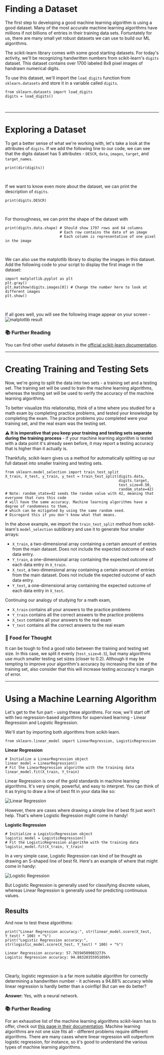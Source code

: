 # Finding a Dataset
The first step to developing a good machine learning algorithm is using a good dataset. Many of the most accurate machine learning algorithms have millions if not billions of entries in their training data sets. Fortuntately for us, there are many small yet robust datasets we can use to build our ML algorithms. 

The scikit-learn library comes with some good starting datasets. For today's activity, we'll be recognizing handwritten numbers from scikit-learn's `digits` dataset. This dataset contains over 1700 labeled 8x8 pixel images of handrawn numerical digits.

To use this dataset, we'll import the `load_digits` function from `sklearn.datasets` and store it in a variable called `digits`.
```
from sklearn.datasets import load_digits
digits = load_digits()
```
&nbsp;

---

# Exploring a Dataset
To get a better sense of what we're working with, let's take a look at the attributes of `digits`. If we add the following line to our code, we can see that the digits dataset has 5 attributes - `DESCR`, `data`, `images`, `target`, and `target_names`. 
```
print(dir(digits))
```
&nbsp;

If we want to know even more about the dataset, we can print the description of `digits`.
```
print(digits.DESCR)
```
&nbsp;

For thoroughness, we can print the shape of the dataset with
```
print(digits.data.shape) # Should show 1797 rows and 64 columns
                         # Each row contains the data of an image
                         # Each column is representative of one pixel in the image
```
&nbsp;

We can also use the matplotlib library to display the images in this dataset. Add the following code to your script to display the first image in the dataset:
```
import matplotlib.pyplot as plt 
plt.gray() 
plt.matshow(digits.images[0]) # Change the number here to look at different images
plt.show() 
```
&nbsp;

If all goes well, you will see the following image appear on your screen -
![matplotlib result](images/part1_matplotlib_image.png)
&nbsp;

### 📚 Further Reading
You can find other useful datasets in the [official scikit-learn documentation](https://scikit-learn.org/stable/datasets/index.html).

---

# Creating Training and Testing Sets


Now, we're going to split the data into two sets - a training set and a testing set. The training set will be used to train the machine learning algorithms, whereas the testing set will be used to verify the accuracy of the machine learning algorithms. 


To better visualize this relationship, think of a time where you studied for a math exam by completing practice problems, and tested your knowledge by completing the exam. The practice problems you completed were your training set, and the real exam was the testing set. 


⚠ **It is imperative that you keep your training and testing sets separate during the training process** - if your machine learning algorithm is tested with a data point it's already seen before, it may report a testing accuracy that is higher than it actually is.


Thankfully, scikit-learn gives us a method for automatically splitting up our full dataset into smaller training and testing sets.

```
from sklearn.model_selection import train_test_split
X_train, X_test, y_train, y_test = train_test_split(digits.data, 
                                                    digits.target, 
                                                    test_size=0.50, 
                                                    random_state=42)
# Note: random_state=42 seeds the random value with 42, meaning that everyone that runs this code 
# will have the same accuracy. Machine learning algorithms have a degree of randomness to them, 
# which can be mitigated by using the same random seed.
# Disregard this if you don't know what that means.
```

In the above example, we import the `train_test_split` method from scikit-learn's `model_selection` sublibrary and use it to generate four smaller arrays:
* `X_train`, a two-dimensional array containing a certain amount of entries from the main dataset. Does not include the expected outcome of each data entry.
* `Y_train`, a one-dimensional array containing the expected outcome of each data entry in `X_train`.
* `X_test`, a two-dimensional array containing a certain amount of entries from the main dataset. Does not include the expected outcome of each data entry.
* `Y_test`, a one-dimensional array containing the expected outcome of each data entry in `X_test`.

Continuing our analogy of studying for a math exam, 
* `X_train` contains all your answers to the practice problems
* `Y_train` contains all the correct answers to the practice problems
* `X_test` contains all your answers to the real exam
* `Y_test` contains all the correct answers to the real exam


### 🤔 Food for Thought 
It can be tough to find a good ratio between the training and testing set size. In this case, we split it evenly (`test_size=0.5`), but many algorithms use much smaller testing set sizes (closer to 0.2). Although it may be tempting to improve your algorithm's accuracy by increasing the size of the training set, also consider that this will increase testing accuracy's margin of error.

---

# Using a Machine Learning Algorithm
Let's get to the fun part - using these algorithms.
For now, we'll start off with two regression-based algorithms for supervised learning - Linear Regression and Logistic Regression.
&nbsp;
&nbsp;

We'll start by importing both algorithms from scikit-learn.
```
from sklearn.linear_model import LinearRegression, LogisticRegression
```
**Linear Regression**
```
# Initialize a LinearRegression object
linear_model = LinearRegression()
# Fit the LinearRegression algorithm with the training data
linear_model.fit(X_train, Y_train)
```

Linear Regression is one of the gold standards in machine learning algorithms. It's very simple, powerful, and easy to
interpret. You can think of it as trying to draw a line of best fit in your data like so:

![Linear Regression](images/line-of-best-fit.png)

However, there are cases where drawing a simple line of best fit just won't help. That's where
Logistic Regression might come in handy!

**Logistic Regression**
```
# Initialize a LogisticRegression object
logistic_model = LogisticRegression()
# Fit the LogisticRegression algorithm with the training data
logistic_model.fit(X_train, Y_train)
```

In a very simple case, Logistic Regression can kind of be thought as drawing an
S-shaped line of best fit. Here's an example of where that might come in handy:

![Logistic Regression](images/logit.jpeg)

But Logistic Regression is generally used for classifying discrete values, whereas
Linear Regression is generally used for predicting continuous values.

## Results

And now to test these algorithms:
```
print("Linear Regression accuracy:", str(linear_model.score(X_test, Y_test) * 100) + "%")
print("Logistic Regression accuracy:", str(logistic_model.score(X_test, Y_test) * 100) + "%")
```

```
Linear Regression accuracy: 57.76594509083273%
Logistic Regression accuracy: 94.88320355951056%
```
&nbsp;

Clearly, logistic regression is a far more suitable algorithm for correctly determining a handwritten number - it achieves a 94.88% accuracy while linear regression is hardly better than a coinflip! But can we do better? 

**Answer:** Yes, with a neural network. 


### 📚 Further Reading
For an exhaustive list of the machine learning algorithms scikit-learn has to offer, check out [this page in their documentation](https://scikit-learn.org/stable/supervised_learning.html). Machine learning algorithms are not one size fits all - different problems require different algorithms. There are many cases where linear regression will outperform logistic regression, for instance, so it's good to understand the various types of machine learning algorithms.

